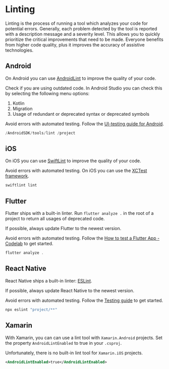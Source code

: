 # Linting

Linting is the process of running a tool which analyzes your code for potential errors. Generally, each problem detected by the tool is reported with a description message and a severity level. This allows you to quickly prioritize the critical improvements that need to be made. Everyone benefits from higher code quality, plus it improves the accuracy of assistive technologies.

## Android

On Android you can use [AndroidLint](https://developer.android.com/studio/write/lint) to improve the quality of your code.

Check if you are using outdated code. In Android Studio you can check this by selecting the following menu options:

1. Kotlin
2. Migration
3. Usage of redundant or deprecated syntax or deprecated symbols

Avoid errors with automated testing. Follow the [UI-testing guide for Android](https://developer.android.com/training/testing/ui-testing).

```kotlin
/AndroidSDK/tools/lint /project
```

## iOS

On iOS you can use [SwiftLint](https://github.com/realm/SwiftLint) to improve the quality of your code.

Avoid errors with automated testing. On iOS you can use the [XCTest framework](https://www.hackingwithswift.com/articles/148/xcode-ui-testing-cheat-sheet).

```swift
swiftlint lint
```

## Flutter

Flutter ships with a built-in linter. Run `flutter analyze .` in the root of a project to return all usages of deprecated code.

If possible, always update Flutter to the newest version.

Avoid errors with automated testing. Follow the [How to test a Flutter App - Codelab](https://codelabs.developers.google.com/codelabs/flutter-app-testing#0) to get started.

```dart
flutter analyze .
```

## React Native

React Native ships a built-in linter: [ESLint](https://eslint.org/).

If possible, always update React Native to the newest version.

Avoid errors with automated testing. Follow the [Testing guide](https://reactnative.dev/docs/testing-overview) to get started.

```jsx
npx eslint "project/**"
```

## Xamarin

With Xamarin, you can can use a lint tool with `Xamarin.Android` projects. Set the property `AndroidLintEnabled` to true in your `.csproj`.

Unfortunately, there is no built-in lint tool for `Xamarin.iOS` projects.

```xml
<AndroidLintEnabled>true</AndroidLintEnabled>
```
